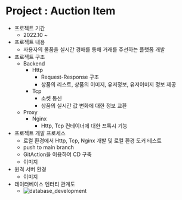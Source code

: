 # Project : Auction Item

- 프로젝트 기간
    - 2022.10 ~
- 프로젝트 내용
    - 사용자의 물품을 실시간 경매를 통해 거래를 주선하는 플랫폼 개발
- 프로젝트 구조
    - Backend
        - Http
            - Request-Response 구조
            - 상품의 리스트, 상품의 이미지, 유저정보, 유저이미지 정보 제공
        - Tcp
            - 소켓 통신
            - 상품의 실시간 값 변화에 대한 정보 교환
    - Proxy
        - Nginx
            - Http, Tcp 컨테이너에 대한 프록시 기능
- 프로젝트 개발 프로세스
    - 로컬 환경에서 Http, Tcp, Nginx 개발 및 로컬 환경 도커 테스트
    - push to main branch
    - GitAction을 이용하여 CD 구축
    - 이미지
- 원격 서버 환경
    - 이미지
- 데이터베이스 엔터티 관계도
    - ![database_development](https://user-images.githubusercontent.com/78067919/222954490-d23610ec-4517-49b4-968e-93c60b521471.png)

